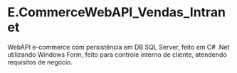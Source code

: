# E.CommerceWebAPI_Vendas_Intranet
WebAPI e-commerce com persistência em DB SQL Server, feito em C# .Net utilizando Windows Form, 
feito para controle interno de cliente, atendendo requisitos de negócio.
